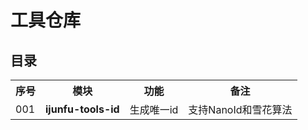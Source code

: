 
# 工具仓库

## 目录

<table>
    <tr>
        <th>序号</th>
        <th>模块</th>
        <th>功能</th>
        <th>备注</th>
    </tr>
    <tr>
        <td>001</td>
        <td><b>ijunfu-tools-id</b></td>
        <td>生成唯一id</td>
        <td>支持NanoId和雪花算法</td>
    </tr>
</table>
